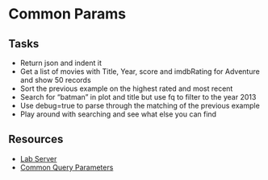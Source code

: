 # Common Params

## Tasks
* Return json and indent it
* Get a list of movies with Title, Year, score and imdbRating for Adventure and show 50 records
* Sort the previous example on the highest rated and most recent
* Search for “batman” in plot and title but use fq to filter to the year 2013
* Use debug=true to parse through the matching of the previous example
* Play around with searching and see what else you can find

## Resources
* [Lab Server](http://ec2-184-72-110-170.compute-1.amazonaws.com:8983/solr/#/movies/query)
* [Common Query Parameters](https://cwiki.apache.org/confluence/display/solr/Common+Query+Parameters)
